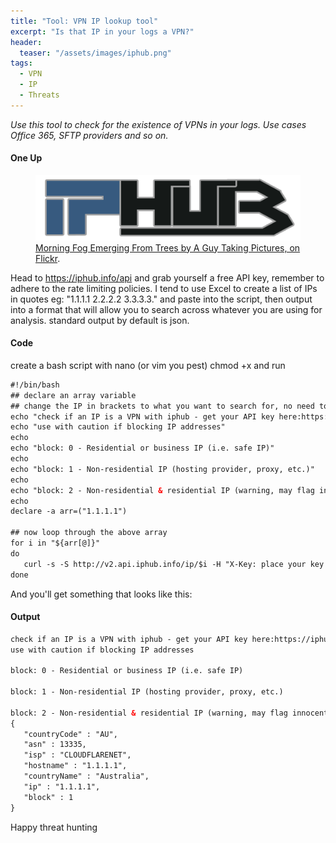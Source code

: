 ```yaml
---
title: "Tool: VPN IP lookup tool"
excerpt: "Is that IP in your logs a VPN?"
header:
  teaser: "/assets/images/iphub.png"
tags: 
  - VPN
  - IP
  - Threats
---
```


*Use this tool to check for the existence of VPNs in your logs. Use cases Office 365, SFTP providers and so on.*

#### One Up

<figure>
	<a href="/assets/images/iphub.png"><img src="/assets/images/iphub.png"></a>
	<figcaption><a href="/assets/images/iphub.png" title="Morning Fog Emerging From Trees by A Guy Taking Pictures, on Flickr">Morning Fog Emerging From Trees by A Guy Taking Pictures, on Flickr</a>.</figcaption>
</figure>

Head to https://iphub.info/api and grab yourself a free API key, remember to adhere to the rate limiting policies. I tend to use Excel to create a list of IPs in quotes eg:
"1.1.1.1 2.2.2.2 3.3.3.3." and paste into the script, then output into a format that will allow you to search across whatever you are using for analysis. standard output by default is json. 

#### Code

create a bash script with nano (or vim you pest) chmod +x and run

```html
#!/bin/bash
## declare an array variable
## change the IP in brackets to what you want to search for, no need to comma separate multuple IPs, just use qoutes
echo "check if an IP is a VPN with iphub - get your API key here:https://iphub.info/api"
echo "use with caution if blocking IP addresses"
echo
echo "block: 0 - Residential or business IP (i.e. safe IP)"
echo
echo "block: 1 - Non-residential IP (hosting provider, proxy, etc.)"
echo
echo "block: 2 - Non-residential & residential IP (warning, may flag innocent people)"
echo
declare -a arr=("1.1.1.1")

## now loop through the above array
for i in "${arr[@]}"
do
   curl -s -S http://v2.api.iphub.info/ip/$i -H "X-Key: place your key here" | json_pp && sleep 3
done
```

And you'll get something that looks like this:

#### Output

```html
check if an IP is a VPN with iphub - get your API key here:https://iphub.info/api
use with caution if blocking IP addresses

block: 0 - Residential or business IP (i.e. safe IP)

block: 1 - Non-residential IP (hosting provider, proxy, etc.)

block: 2 - Non-residential & residential IP (warning, may flag innocent people)
{
   "countryCode" : "AU",
   "asn" : 13335,
   "isp" : "CLOUDFLARENET",
   "hostname" : "1.1.1.1",
   "countryName" : "Australia",
   "ip" : "1.1.1.1",
   "block" : 1
}
```

Happy threat hunting
